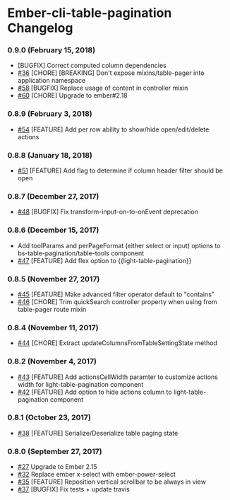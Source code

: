 # Ember-cli-table-pagination Changelog

### 0.9.0 (February 15, 2018)
- [BUGFIX] Correct computed column dependencies
- [#36](https://github.com/gte451f/ember-cli-table-pagination/issues/36) [CHORE] [BREAKING] Don't expose mixins/table-pager into application namespace
- [#58](https://github.com/gte451f/ember-cli-table-pagination/issues/58) [BUGFIX] Replace usage of content in controller mixin
- [#60](https://github.com/gte451f/ember-cli-table-pagination/pull/60) [CHORE] Upgrade to ember#2.18

### 0.8.9 (February 3, 2018)
- [#54](https://github.com/gte451f/ember-cli-table-pagination/pull/54) [FEATURE] Add per row ability to show/hide open/edit/delete actions

### 0.8.8 (January 18, 2018)
- [#51](https://github.com/gte451f/ember-cli-table-pagination/pull/51) [FEATURE] Add flag to determine if column header filter should be open

### 0.8.7 (December 27, 2017)
- [#48](https://github.com/gte451f/ember-cli-table-pagination/pull/48) [BUGFIX] Fix transform-input-on-to-onEvent deprecation

### 0.8.6 (December 15, 2017)
- Add toolParams and perPageFormat (either select or input) options to bs-table-pagination/table-tools component
- [#47](https://github.com/gte451f/ember-cli-table-pagination/pull/47) [FEATURE] Add flex option to {{light-table-pagination}}

### 0.8.5 (November 27, 2017)
- [#45](https://github.com/gte451f/ember-cli-table-pagination/pull/45) [FEATURE] Make advanced filter operator default to "contains"
- [#46](https://github.com/gte451f/ember-cli-table-pagination/pull/46) [CHORE] Trim quickSearch controller property when using from table-pager route mixin

### 0.8.4 (November 11, 2017)
- [#44](https://github.com/gte451f/ember-cli-table-pagination/pull/44) [CHORE] Extract updateColumnsFromTableSettingState method

### 0.8.2 (November 4, 2017)
- [#43](https://github.com/gte451f/ember-cli-table-pagination/pull/43) [FEATURE] Add actionsCellWidth paramter to customize actions width for light-table-pagination component
- [#42](https://github.com/gte451f/ember-cli-table-pagination/pull/42) [FEATURE] Add option to hide actions column to light-table-pagination component

### 0.8.1 (October 23, 2017)
- [#38](https://github.com/gte451f/ember-cli-table-pagination/pull/38) [FEATURE] Serialize/Deserialize table paging state

### 0.8.0 (September 27, 2017)
- [#27](https://github.com/gte451f/ember-cli-table-pagination/pull/27) Upgrade to Ember 2.15
- [#32](https://github.com/gte451f/ember-cli-table-pagination/pull/32) Replace ember x-select with ember-power-select
- [#35](https://github.com/gte451f/ember-cli-table-pagination/pull/35) [FEATURE] Reposition vertical scrollbar to be always in view
- [#37](https://github.com/gte451f/ember-cli-table-pagination/pull/37) [BUGFIX] Fix tests + update travis